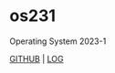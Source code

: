 # os231
Operating System 2023-1

[GITHUB](https://github.com/failasuf123/os231) | [LOG](https://raw.githubusercontent.com/failasuf123/os231/main/TXT/mylog.txt)


